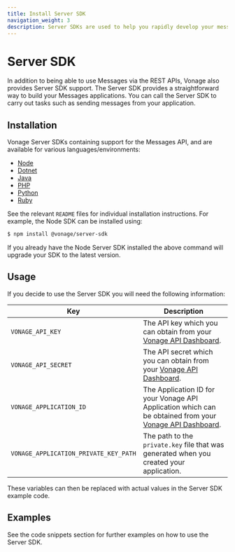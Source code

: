 ```yaml
---
title: Install Server SDK
navigation_weight: 3
description: Server SDKs are used to help you rapidly develop your messaging applications.
---
```


# Server SDK

In addition to being able to use Messages via the REST APIs, Vonage also provides Server SDK support. The Server SDK provides a straightforward way to build your Messages applications. You can call the Server SDK to carry out tasks such as sending messages from your application.

## Installation

Vonage Server SDKs containing support for the Messages API, and are available for  various languages/environments:

- [Node](https://github.com/Vonage/vonage-node-sdk)
- [Dotnet](https://github.com/Vonage/vonage-dotnet-sdk)
- [Java](https://github.com/Vonage/vonage-java-sdk)
- [PHP](https://github.com/Vonage/vonage-php-sdk)
- [Python](https://github.com/Vonage/vonage-python-sdk)
- [Ruby](https://github.com/Vonage/vonage-ruby-sdk)

See the relevant `README` files for individual installation instructions. For example, the Node SDK can be installed using:

``` bash
$ npm install @vonage/server-sdk
```

If you already have the Node Server SDK installed the above command will upgrade your SDK to the latest version.

## Usage

If you decide to use the Server SDK you will need the following information:

Key | Description
-- | --
`VONAGE_API_KEY` | The API key which you can obtain from your [Vonage API Dashboard](https://dashboard.nexmo.com).
`VONAGE_API_SECRET` | The API secret which you can obtain from your [Vonage API Dashboard](https://dashboard.nexmo.com).
`VONAGE_APPLICATION_ID` | The Application ID for your Vonage API Application which can be obtained from your [Vonage API Dashboard](https://dashboard.nexmo.com).
`VONAGE_APPLICATION_PRIVATE_KEY_PATH` | The path to the `private.key` file that was generated when you created your application.

These variables can then be replaced with actual values in the Server SDK example code.

## Examples

See the code snippets section for further examples on how to use the Server SDK.
